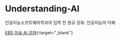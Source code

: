# Understanding-AI
인공지능소프트웨어학과의 입학 전 정규 강좌: 인공지능의 이해 

[EBS 이솦 AI 강좌](https://www.ebssw.kr/edc/cultursens/cultursensDetailView.do?alctcrSn=56149&pageIndex=3){:target="_blank"}
